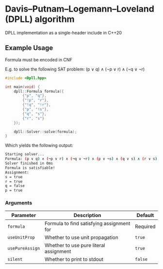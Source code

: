 # Davis–Putnam–Logemann–Loveland (DPLL) algorithm
DPLL implementation as a single-header include in C++20

## Example Usage
Formula must be encoded in CNF

E.g. to solve the following SAT problem: (p ∨ q) ∧ (¬p ∨ r) ∧ (¬q ∨ ¬r)
```cpp
#include <Dpll.hpp>

int main(void) {
    dpll::Formula formula({
        {"p", "q"},     
        {"!p", "r"},    
        {"!q", "!r"},    
        {"p", "!s"},       
        {"q", "s"},       
        {"r", "s"}         
    });

    dpll::Solver::solve(formula);
}
```

Which yields the following output:
```bash
Starting solver...
Formula: (p ∨ q) ∧ (¬p ∨ r) ∧ (¬q ∨ ¬r) ∧ (p ∨ ¬s) ∧ (q ∨ s) ∧ (r ∨ s)
Solver finished in 0ms
Formula is satisfiable!
Assignment:
s = true
r = true
q = false
p = true
```

### Arguments
| Parameter | Description | Default |
|-----------|-------------|---------|
| `formula` | Formula to find satisfying assignment for | Required |
| `useUnitProp` | Whether to use unit propagation | `true` |
| `usePureAssign` | Whether to use pure literal assignment | `true` |
| `silent` | Whether to print to stdout | `false` |